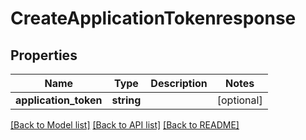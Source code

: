 # CreateApplicationTokenresponse

## Properties
Name | Type | Description | Notes
------------ | ------------- | ------------- | -------------
**application_token** | **string** |  | [optional] 

[[Back to Model list]](../../README.md#documentation-for-models) [[Back to API list]](../../README.md#documentation-for-api-endpoints) [[Back to README]](../../README.md)

